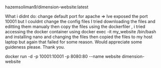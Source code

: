hazemsoliman9/dimension-website:latest


What i didnt do: change default port for apache => Ive exposed the port 10001 but I couldnt change the config files I tried downloading the files and editting them manualy then copy the files using the dockerfiler , i tried accessing the docker container using docker exec -it my_website /bin/bash and installing nano and changing the files then copied the files to my host laptop but again that failed for some reason. Would appreciate some guideness please. Thank you. 


docker run -d -p 10001:10001 -p 8080:80 --name website dimension-website
